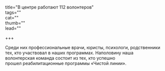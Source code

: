 title="В центре работают 112 волонтеров"  
tags=""  
cat=""  
thumb=""  
lead=""  

+++

Среди них профессиональные врачи, юристы, психологи, родственники тех, кто участвовал в наших программах. Наполовину наша волонтерская команда состоит из тех, кто успешно прошел реабилитационные программы «Чистой линии».